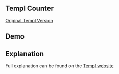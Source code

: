 ## Templ Counter

[Original Templ Version](https://templ.guide/server-side-rendering/example-counter-application/)

## Demo

<div id="container" data-on-load="$get('/examples/templ_counter/data')">
</div>

## Explanation

Full explanation can be found on the [Templ website](https://templ.guide/server-side-rendering/datastar/)

